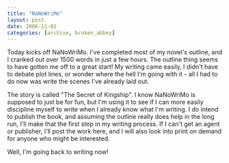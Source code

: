 ```yaml
---
title: "NaNoWriMo"
layout: post
date: 2006-11-01
categories: [archive, broken_abbey]
---
```


Today kicks off NaNoWriMo. I've completed most of my novel's outline, and I
cranked out over 1500 words in just a few hours. The outline thing seems to have
gotten me off to a great start! My writing came easily, I didn't have to debate
plot lines, or wonder where the hell I'm going with it - all I had to do now was
write the scenes I've already laid out.

The story is called "The Secret of Kingship". I know NaNoWriMo is supposed to
just be for fun, but I'm using it to see if I can more easily discipline myself
to write when I already know what I'm writing. I do intend to publish the book,
and assuming the outline really does help in the long run, I'll make that the
first step in my writing process. If I can't get an agent or publisher, I'll
post the work here, and I will also look into print on demand for anyone who
might be interested.

Well, I'm going back to writing now!
